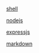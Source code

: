 [shell](shell/command.md)

[nodejs](javascript/nodejs.md)

[expressjs](javascript/expressjs.md)

[markdown](markdown/markdown.md)
